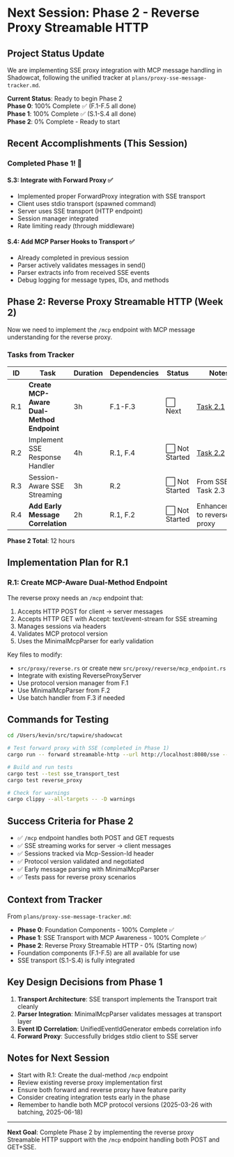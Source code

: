 # Next Session: Phase 2 - Reverse Proxy Streamable HTTP

## Project Status Update

We are implementing SSE proxy integration with MCP message handling in Shadowcat, following the unified tracker at `plans/proxy-sse-message-tracker.md`.

**Current Status**: Ready to begin Phase 2  
**Phase 0**: 100% Complete ✅ (F.1-F.5 all done)  
**Phase 1**: 100% Complete ✅ (S.1-S.4 all done)  
**Phase 2**: 0% Complete - Ready to start

## Recent Accomplishments (This Session)

### Completed Phase 1! 🎉

#### S.3: Integrate with Forward Proxy ✅
- Implemented proper ForwardProxy integration with SSE transport
- Client uses stdio transport (spawned command)
- Server uses SSE transport (HTTP endpoint)
- Session manager integrated
- Rate limiting ready (through middleware)

#### S.4: Add MCP Parser Hooks to Transport ✅  
- Already completed in previous session
- Parser actively validates messages in send()
- Parser extracts info from received SSE events
- Debug logging for message types, IDs, and methods

## Phase 2: Reverse Proxy Streamable HTTP (Week 2)

Now we need to implement the `/mcp` endpoint with MCP message understanding for the reverse proxy.

### Tasks from Tracker

| ID | Task | Duration | Dependencies | Status | Notes |
|----|------|----------|--------------|--------|-------|
| R.1 | **Create MCP-Aware Dual-Method Endpoint** | 3h | F.1-F.3 | ⬜ Next | [Task 2.1](plans/sse-proxy-integration/tasks/task-2.1-dual-method-endpoint.md) |
| R.2 | Implement SSE Response Handler | 4h | R.1, F.4 | ⬜ Not Started | [Task 2.2](plans/sse-proxy-integration/tasks/task-2.2-sse-response-handler.md) |
| R.3 | Session-Aware SSE Streaming | 3h | R.2 | ⬜ Not Started | From SSE Task 2.3 |
| R.4 | **Add Early Message Correlation** | 2h | R.1, F.2 | ⬜ Not Started | Enhancement to reverse proxy |

**Phase 2 Total**: 12 hours

## Implementation Plan for R.1

### R.1: Create MCP-Aware Dual-Method Endpoint

The reverse proxy needs an `/mcp` endpoint that:
1. Accepts HTTP POST for client → server messages
2. Accepts HTTP GET with Accept: text/event-stream for SSE streaming
3. Manages sessions via headers
4. Validates MCP protocol version
5. Uses the MinimalMcpParser for early validation

Key files to modify:
- `src/proxy/reverse.rs` or create new `src/proxy/reverse/mcp_endpoint.rs`
- Integrate with existing ReverseProxyServer
- Use protocol version manager from F.1
- Use MinimalMcpParser from F.2
- Use batch handler from F.3 if needed

## Commands for Testing

```bash
cd /Users/kevin/src/tapwire/shadowcat

# Test forward proxy with SSE (completed in Phase 1)
cargo run -- forward streamable-http --url http://localhost:8080/sse --enable-sse -- echo

# Build and run tests
cargo test --test sse_transport_test
cargo test reverse_proxy

# Check for warnings
cargo clippy --all-targets -- -D warnings
```

## Success Criteria for Phase 2

- ✅ `/mcp` endpoint handles both POST and GET requests
- ✅ SSE streaming works for server → client messages
- ✅ Sessions tracked via Mcp-Session-Id header
- ✅ Protocol version validated and negotiated
- ✅ Early message parsing with MinimalMcpParser
- ✅ Tests pass for reverse proxy scenarios

## Context from Tracker

From `plans/proxy-sse-message-tracker.md`:
- **Phase 0**: Foundation Components - 100% Complete ✅
- **Phase 1**: SSE Transport with MCP Awareness - 100% Complete ✅
- **Phase 2**: Reverse Proxy Streamable HTTP - 0% (Starting now)
- Foundation components (F.1-F.5) are all available for use
- SSE transport (S.1-S.4) is fully integrated

## Key Design Decisions from Phase 1

1. **Transport Architecture**: SSE transport implements the Transport trait cleanly
2. **Parser Integration**: MinimalMcpParser validates messages at transport layer
3. **Event ID Correlation**: UnifiedEventIdGenerator embeds correlation info
4. **Forward Proxy**: Successfully bridges stdio client to SSE server

## Notes for Next Session

- Start with R.1: Create the dual-method `/mcp` endpoint
- Review existing reverse proxy implementation first
- Ensure both forward and reverse proxy have feature parity
- Consider creating integration tests early in the phase
- Remember to handle both MCP protocol versions (2025-03-26 with batching, 2025-06-18)

---

**Next Goal**: Complete Phase 2 by implementing the reverse proxy Streamable HTTP support with the `/mcp` endpoint handling both POST and GET+SSE.